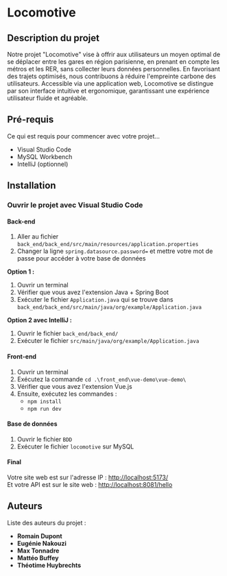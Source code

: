 # Locomotive

## Description du projet

Notre projet "Locomotive" vise à offrir aux utilisateurs un moyen optimal de se déplacer entre les gares en région parisienne, en prenant en compte les métros et les RER, sans collecter leurs données personnelles. En favorisant des trajets optimisés, nous contribuons à réduire l'empreinte carbone des utilisateurs. Accessible via une application web, Locomotive se distingue par son interface intuitive et ergonomique, garantissant une expérience utilisateur fluide et agréable.

## Pré-requis

Ce qui est requis pour commencer avec votre projet...

- Visual Studio Code
- MySQL Workbench
- IntelliJ (optionnel)

## Installation

### Ouvrir le projet avec Visual Studio Code

#### Back-end

1. Aller au fichier `back_end/back_end/src/main/resources/application.properties`
2. Changer la ligne `spring.datasource.password=` et mettre votre mot de passe pour accéder à votre base de données

**Option 1 :**

1. Ouvrir un terminal
2. Vérifier que vous avez l'extension Java + Spring Boot
3. Exécuter le fichier `Application.java` qui se trouve dans `back_end/back_end/src/main/java/org/example/Application.java`

**Option 2 avec IntelliJ :**

1. Ouvrir le fichier `back_end/back_end/`
2. Exécuter le fichier `src/main/java/org/example/Application.java`

#### Front-end

1. Ouvrir un terminal
2. Exécutez la commande `cd .\front_end\vue-demo\vue-demo\`
3. Vérifier que vous avez l'extension Vue.js
4. Ensuite, exécutez les commandes :
   - `npm install`
   - `npm run dev`

#### Base de données

1. Ouvrir le fichier `BDD`
2. Exécuter le fichier `locomotive` sur MySQL

#### Final

Votre site web est sur l'adresse IP : [http://localhost:5173/](http://localhost:5173/)  
Et votre API est sur le site web : [http://localhost:8081/hello](http://localhost:8081/hello)

## Auteurs

Liste des auteurs du projet :

- **Romain Dupont**
- **Eugénie Nakouzi**
- **Max Tonnadre**
- **Mattéo Buffey**
- **Théotime Huybrechts**
